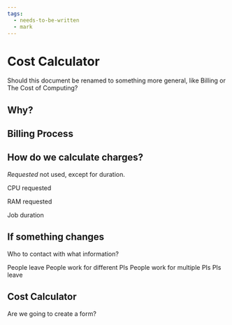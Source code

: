 ```yaml
---
tags:
  - needs-to-be-written
  - mark
---
```


# Cost Calculator

Should this document be renamed to something more general, like Billing or The Cost of Computing?

## Why?

## Billing Process

## How do we calculate charges?

_Requested_ not used, except for duration.

CPU requested

RAM requested

Job duration

## If something changes

Who to contact with what information?

People leave
People work for different PIs
People work for multiple PIs
PIs leave

## Cost Calculator

Are we going to create a form?
